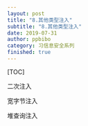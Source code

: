 ```yaml
---
layout: post
title: "8.其他类型注入"
subtitle: "8.其他类型注入"
date: 2019-07-31
author: ppbibo
category: 习信息安全系列
finished: true
---
```

[TOC]

二次注入

宽字节注入

堆查询注入